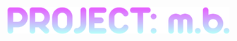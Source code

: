 <img src="https://github.com/lwan1/Programming-Concepts/blob/main/project-mb.png" alt="project banner">
